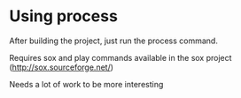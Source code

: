 # Using process

After building the project, just run the process command.

Requires sox and play commands available in the sox project (http://sox.sourceforge.net/)

Needs a lot of work to be more interesting